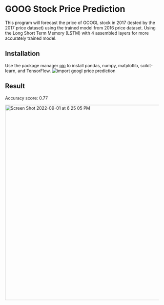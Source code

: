 # GOOG Stock Price Prediction
This program will forecast the price of GOOGL stock in 2017 (tested by the 2017 price dataset) using the trained model from 2016 price
dataset. 
Using the Long Short Term Memory (LSTM) with 4 assembled layers for more accurately trained model.

## Installation
Use the package manager [pip](https://pip.pypa.io/en/stable/installation/) to install pandas, numpy, matplotlib, scikit-learn, and TensorFlow.
![import googl price prediction](https://user-images.githubusercontent.com/92111953/187901536-edc6de3d-8f65-4bc3-ae68-cf8a1a0f9d33.png)

## Result
Accuracy score: 0.77

<img width="637" alt="Screen Shot 2022-09-01 at 6 25 05 PM" src="https://user-images.githubusercontent.com/92111953/187902910-3daee597-0a99-42d7-805d-4b2ad9d57738.png">
